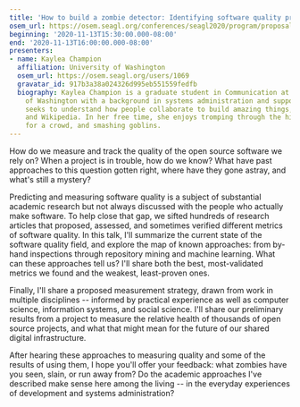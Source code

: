```yaml
---
title: 'How to build a zombie detector: Identifying software quality problems'
osem_url: https://osem.seagl.org/conferences/seagl2020/program/proposals/782
beginning: '2020-11-13T15:30:00.000-08:00'
end: '2020-11-13T16:00:00.000-08:00'
presenters:
- name: Kaylea Champion
  affiliation: University of Washington
  osem_url: https://osem.seagl.org/users/1069
  gravatar_id: 917b3a38a024326d995eb551559fedfb
  biography: Kaylea Champion is a graduate student in Communication at the University
    of Washington with a background in systems administration and support. Her research
    seeks to understand how people collaborate to build amazing things, like GNU/Linux
    and Wikipedia. In her free time, she enjoys tromping through the hills, cooking
    for a crowd, and smashing goblins.
---
```


How do we measure and track the quality of the open source software we rely on? When a project is in trouble, how do we know? What have past approaches to this question gotten right, where have they gone astray, and what's still a mystery?

Predicting and measuring software quality is a subject of substantial academic research but not always discussed with the people who actually make software. To help close that gap, we sifted hundreds of research articles that proposed, assessed, and sometimes verified different metrics of software quality. In this talk, I'll summarize the current state of the software quality field, and explore the map of known approaches: from by-hand inspections through repository mining and machine learning. What can these approaches tell us? I'll share both the best, most-validated metrics we found and the weakest, least-proven ones.

Finally, I'll share a proposed measurement strategy, drawn from work in multiple disciplines -- informed by practical experience as well as computer science, information systems, and social science. I'll share our preliminary results from a project to measure the relative health of thousands of open source projects, and what that might mean for the future of our shared digital infrastructure.

After hearing these approaches to measuring quality and some of the results of using them, I hope you'll offer your feedback: what zombies have you seen, slain, or run away from? Do the academic approaches I've described make sense here among the living -- in the everyday experiences of development and systems administration?
